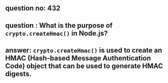 
      
## question no: 432

## question : What is the purpose of `crypto.createHmac()` in Node.js?

## answer: `crypto.createHmac()` is used to create an HMAC (Hash-based Message Authentication Code) object that can be used to generate HMAC digests.
      
